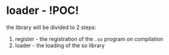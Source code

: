 # loader - !POC!

the library will be divided to 2 steps:

1. register - the registration of the `.so` program on compilation
2. loader   - the loading of the so library
